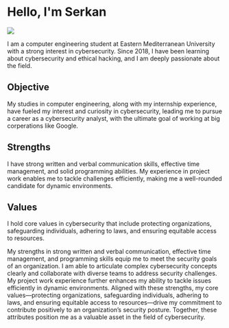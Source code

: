 # Hello, I'm Serkan 
<a href="https://www.linkedin.com/in/serkan-efe-erisev/"><img src="https://img.shields.io/badge/LinkedIn-0072b1?&stlye=for-the-badge&logo=linkedin&logoColor=white" /></a>

I am a computer engineering student at Eastern Mediterranean University with a strong interest in cybersecurity. Since 2018, I have been learning about cybersecurity and ethical hacking, and I am deeply passionate about the field.


## Objective 
My studies in computer engineering, along with my internship experience, have fueled my interest and curiosity in cybersecurity, leading me to pursue a career as a cybersecurity analyst, with the ultimate goal of working at big corperations like Google.


## Strengths 
I have strong written and verbal communication skills, effective time management, and solid programming abilities. My experience in project work enables me to tackle challenges efficiently, making me a well-rounded candidate for dynamic environments.


## Values 
I hold core values in cybersecurity that include protecting organizations, safeguarding individuals, adhering to laws, and ensuring equitable access to resources.

My strengths in strong written and verbal communication, effective time management, and programming skills equip me to meet the security goals of an organization. I am able to articulate complex cybersecurity concepts clearly and collaborate with diverse teams to address security challenges. My project work experience further enhances my ability to tackle issues efficiently in dynamic environments. Aligned with these strengths, my core values—protecting organizations, safeguarding individuals, adhering to laws, and ensuring equitable access to resources—drive my commitment to contribute positively to an organization’s security posture. Together, these attributes position me as a valuable asset in the field of cybersecurity.
